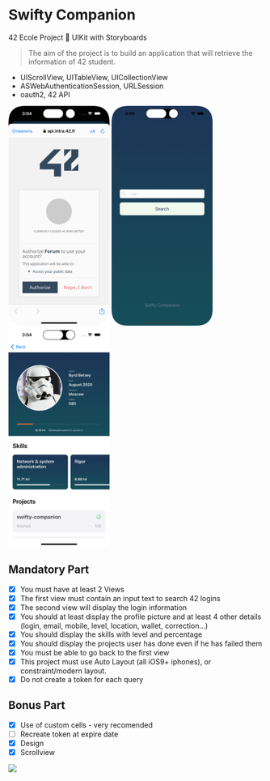 # Swifty Companion
42 Ecole Project 📱 UIKit with Storyboards

> The aim of the project is to build an application that will retrieve the information of 42 student.

- UIScrollView, UITableView, UICollectionView
- ASWebAuthenticationSession, URLSession
- oauth2, 42 API

<p float="left">
	<img src="https://github.com/bbetsey/SwiftyCompanion/blob/master/resources/oauth2.png" width="200"/>
	<img src="https://github.com/bbetsey/SwiftyCompanion/blob/master/resources/searchView.png" width="200"/>
	<img src="https://github.com/bbetsey/SwiftyCompanion/blob/master/resources/detailView.png" width="200"/>
</p>

## Mandatory Part
- [x] You must have at least 2 Views
- [x] The first view must contain an input text to search 42 logins
- [x] The second view will display the login information
- [x] You should at least display the profile picture and at least 4 other details (login, email,
mobile, level, location, wallet, correction...)
- [x] You should display the skills with level and percentage
- [x] You should display the projects user has done even if he has failed them
- [x] You must be able to go back to the first view
- [x] This project must use Auto Layout (all iOS9+ iphones), or constraint/modern layout.
- [x] Do not create a token for each query

## Bonus Part
- [x] Use of custom cells - very recomended
- [ ] Recreate token at expire date
- [x] Design
- [x] Scrollview

<img src="https://github.com/bbetsey/SwiftyCompanion/blob/master/resources/simulator.gif" width="200"/>
